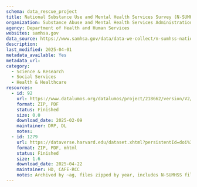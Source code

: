 ```yaml
---
schema: data_rescue_project 
title: National Substance Use and Mental Health Services Survey (N-SUMHSS)
organization: Substance Abuse and Mental Health Services Administration
agency: Department of Health and Human Services
websites: samhsa.gov
data_source: https://www.samhsa.gov/data/data-we-collect/n-sumhss-national-substance-use-and-mental-health-services-survey
description: 
last_modified: 2025-04-01
metadata_available: Yes
metadata_url: 
category:
  - Science & Research 
  - Social Services 
  - Health & Healthcare 
resources:
  - id: 92
    url: https://www.datalumos.org/datalumos/project/218662/version/V2/view
    format: ZIP, PDF
    status: Finished
    size: 0.0
    download_date: 2025-02-09
    maintainer: DRP, DL
    notes: 
  - id: 1279
    url: https://dataverse.harvard.edu/dataset.xhtml?persistentId=doi%3A10.7910%2FDVN%2FRWLDVJ
    format: ZIP, PDF, mhtml
    status: Finished
    size: 1.6
    download_date: 2025-04-22
    maintainer: HD, CAFE-RCC
    notes: Archived by ~ag, files zipped by year, includes N-SUMHSS files (2021 to 2023) but also N-MHSS files (2010 to 2020), N-SSATS files (1997-2020), and UFDS files (1997-1998).
---
```

